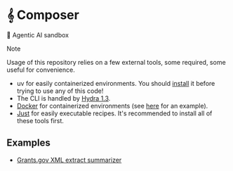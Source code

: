 # 𝄞 Composer
🚀 Agentic AI sandbox

> [!NOTE]
> Usage of this repository relies on a few external tools, some required, some useful for convenience.
> - uv for easily containerized environments. You should [install](https://docs.astral.sh/uv/getting-started/installation/) it before trying to use any of this code!
> - The CLI is handled by [Hydra 1.3](https://hydra.cc/docs/intro/).
> - [Docker](https://www.docker.com/) for containerized environments (see [here](https://github.com/matthewcarbone/Composer/blob/master/docs/docker-compose.md) for an example).
> - [Just](https://github.com/casey/just) for easily executable recipes.
> It's recommended to install all of these tools first.

## Examples
- [Grants.gov XML extract summarizer](https://github.com/matthewcarbone/Composer/blob/master/docs/examples/grants-gov.md)

